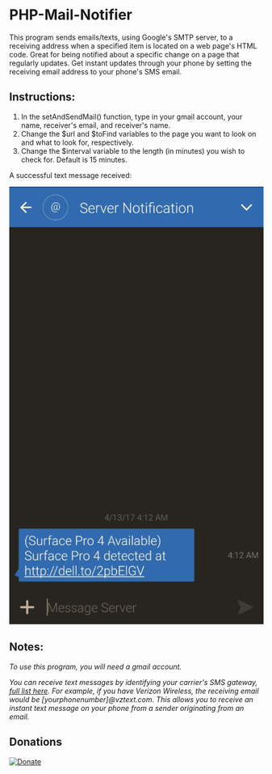 # PHP-Mail-Notifier

This program sends emails/texts, using Google's SMTP server, to a receiving address when a specified item is located on a web page's HTML code. Great for being notified about a specific change on a page that regularly updates. Get instant updates through your phone by setting the receiving email address to your phone's SMS email.


## Instructions:
1) In the setAndSendMail() function, type in your gmail account, your name, receiver's email, and receiver's name.
2) Change the $url and $toFind variables to the page you want to look on and what to look for, respectively.
3) Change the $interval variable to the length (in minutes) you wish to check for. Default is 15 minutes.

A successful text message received:

![alt tag](https://github.com/milan102/PHP-Mail-Notifier/blob/master/sample.png)

## Notes:

*To use this program, you will need a gmail account.*

*You can receive text messages by identifying your carrier's SMS gateway, [full list here](https://mfitzp.io/list-of-email-to-sms-gateways/). For example, if you have Verizon Wireless, the receiving email would be [yourphonenumber]@vztext.com. This allows you to receive an instant text message on your phone from a sender originating from an email.*

## Donations
[![Donate](https://www.paypalobjects.com/en_US/i/btn/btn_donateCC_LG.gif)](https://www.paypal.com/cgi-bin/webscr?cmd=_donations&business=HL3P4UC2JKEAN&lc=US&item_name=Milan%27s%20Software&currency_code=USD&bn=PP%2dDonationsBF%3abtn_donateCC_LG%2egif%3aNonHosted)
